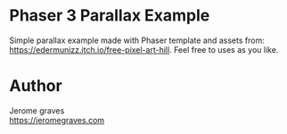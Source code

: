 # Phaser 3 Parallax Example

Simple parallax example made with Phaser template and assets from:
<br>
<https://edermunizz.itch.io/free-pixel-art-hill>.
Feel free to uses as you like.

# Author

Jerome graves
<br>
<https://jeromegraves.com>
